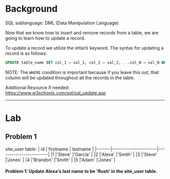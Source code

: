 # Background
SQL sublanguage: DML (Data Manipulation Language)

Now that we know how to insert and remove records from a table, we are going to learn how to update a record.

To update a record we utilize the `UPDATE` keyword. The syntax for updating a record is as follows:
```sql
UPDATE table_name SET col_1 = val_1, col_2 = val_2, ...col_N = val_N WHERE condition;
```

NOTE: The `WHERE` condition is important because if you leave this out, that column will be updated throughout all the records in the table.


Additional Resource if needed: https://www.w3schools.com/sql/sql_update.asp

- - - 

# Lab

## Problem 1
site_user table:
|   id  |     firstname        |        lastname        |
|-------|----------------------|------------------------|
|1      |'Steve'               |'Garcia'                |
|2      |'Alexa'               |'Smith'                 |
|3      |'Steve'               |'Jones'                 |
|4      |'Brandon'             |'Smith'                 |
|5      |'Adam'                |'Jones'                 |

#### Problem 1: Update Alexa's last name to be 'Rush' in the site_user table.
